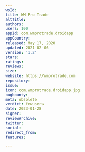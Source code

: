 ```yaml
---
wsId: 
title: WM Pro Trade
altTitle: 
authors: 
users: 100
appId: com.wmprotrade.droidapp
appCountry: 
released: May 17, 2020
updated: 2021-02-06
version: '1.2'
stars: 
ratings: 
reviews: 
size: 
website: https://wmprotrade.com
repository: 
issue: 
icon: com.wmprotrade.droidapp.jpg
bugbounty: 
meta: obsolete
verdict: fewusers
date: 2023-01-28
signer: 
reviewArchive: 
twitter: 
social: 
redirect_from: 
features: 

---
```



